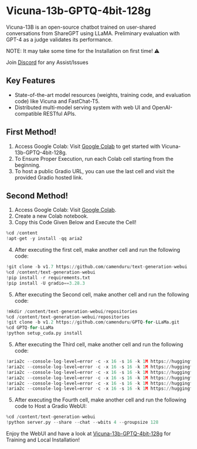 # Vicuna-13b-GPTQ-4bit-128g

Vicuna-13B is an open-source chatbot trained on user-shared conversations from ShareGPT using LLaMA. Preliminary evaluation with GPT-4 as a judge validates its performance.

NOTE: It may take some time for the Installation on first time! ⚠️

Join [Discord](https://discord.gg/P9gGZaXWGR) for any Assist/Issues 

## Key Features
- State-of-the-art model resources (weights, training code, and evaluation code) like Vicuna and FastChat-T5.
- Distributed multi-model serving system with web UI and OpenAI-compatible RESTful APIs.


## First Method!
1. Access Google Colab: Visit <a href="https://colab.research.google.com/drive/1oKPWrtW98Oxz2iLc194HhqOJHk8p4Onv?usp=sharing" target="_blank">Google Colab</a> to get started with Vicuna-13b-GPTQ-4bit-128g.
2. To Ensure Proper Execution, run each Colab cell starting from the beginning.
4. To host a public Gradio URL, you can use the last cell and visit the provided Gradio hosted link.


## Second Method!
1. Access Google Colab: Visit [Google Colab](https://colab.research.google.com/).
2. Create a new Colab notebook.
3. Copy this Code Given Below and Execute the Cell!

```python
%cd /content
!apt-get -y install -qq aria2
```

4. After executing the first cell, make another cell and run the following code:
   
```python
!git clone -b v1.7 https://github.com/camenduru/text-generation-webui
%cd /content/text-generation-webui
!pip install -r requirements.txt
!pip install -U gradio==3.28.3
```

5. After executing the Second cell, make another cell and run the following code:

```python
!mkdir /content/text-generation-webui/repositories
%cd /content/text-generation-webui/repositories
!git clone -b v1.2 https://github.com/camenduru/GPTQ-for-LLaMa.git
%cd GPTQ-for-LLaMa
!python setup_cuda.py install
```


5. After executing the Third cell, make another cell and run the following code:

```python
!aria2c --console-log-level=error -c -x 16 -s 16 -k 1M https://huggingface.co/4bit/vicuna-13b-GPTQ-4bit-128g/raw/main/config.json -d /content/text-generation-webui/models/vicuna-13b-GPTQ-4bit-128g -o config.json
!aria2c --console-log-level=error -c -x 16 -s 16 -k 1M https://huggingface.co/4bit/vicuna-13b-GPTQ-4bit-128g/raw/main/generation_config.json -d /content/text-generation-webui/models/vicuna-13b-GPTQ-4bit-128g -o generation_config.json
!aria2c --console-log-level=error -c -x 16 -s 16 -k 1M https://huggingface.co/4bit/vicuna-13b-GPTQ-4bit-128g/raw/main/special_tokens_map.json -d /content/text-generation-webui/models/vicuna-13b-GPTQ-4bit-128g -o special_tokens_map.json
!aria2c --console-log-level=error -c -x 16 -s 16 -k 1M https://huggingface.co/4bit/vicuna-13b-GPTQ-4bit-128g/resolve/main/tokenizer.model -d /content/text-generation-webui/models/vicuna-13b-GPTQ-4bit-128g -o tokenizer.model
!aria2c --console-log-level=error -c -x 16 -s 16 -k 1M https://huggingface.co/4bit/vicuna-13b-GPTQ-4bit-128g/raw/main/tokenizer_config.json -d /content/text-generation-webui/models/vicuna-13b-GPTQ-4bit-128g -o tokenizer_config.json
!aria2c --console-log-level=error -c -x 16 -s 16 -k 1M https://huggingface.co/4bit/vicuna-13b-GPTQ-4bit-128g/resolve/main/vicuna-13b-4bit-128g.safetensors -d /content/text-generation-webui/models/vicuna-13b-GPTQ-4bit-128g -o vicuna-13b-4bit-128g.safetensors
```

5. After executing the Fourth cell, make another cell and run the following code to Host a Gradio WebUI:

```python
%cd /content/text-generation-webui
!python server.py --share --chat --wbits 4 --groupsize 128
```

Enjoy the WebUI and have a look at [Vicuna-13b-GPTQ-4bit-128g](https://github.com/lm-sys/FastChat) for Training and Local Installation!

